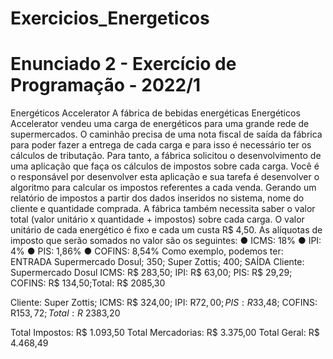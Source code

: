 # Exercicios_Energeticos

Enunciado 2 - Exercício de Programação - 2022/1
===================================
Energéticos Accelerator
A fábrica de bebidas energéticas Energéticos Accelerator vendeu uma carga de energéticos para uma grande rede de supermercados. O caminhão precisa de uma nota fiscal de saída da fábrica para poder fazer a entrega de cada carga e para isso é necessário ter os cálculos de tributação. Para tanto, a fábrica solicitou o desenvolvimento de uma aplicação que faça os cálculos de impostos sobre cada carga.
Você é o responsável por desenvolver esta aplicação e sua tarefa é desenvolver o algoritmo para calcular os impostos referentes a cada venda.
Gerando um relatório de impostos  a partir dos dados inseridos no sistema, nome do cliente e quantidade comprada.
A fábrica também necessita saber o valor total (valor unitário x quantidade + impostos) sobre cada carga. O valor unitário de cada energético é fixo e cada um custa R$ 4,50.
As alíquotas de imposto que serão somados no valor são os seguintes:
●    ICMS: 18%
●    IPI: 4%
●    PIS: 1,86%
●    COFINS: 8,54%
Como exemplo, podemos ter:
ENTRADA
Supermercado Dosul; 350;
Super Zottis; 400;
SAÍDA
Cliente: Supermercado Dosul
ICMS: R$ 283,50; IPI: R$ 63,00; PIS: R$ 29,29; COFINS: R$ 134,50;Total: R$ 2085,30

Cliente: Super Zottis;
ICMS: R$ 324,00; IPI: R$72,00; PIS: R$33,48; COFINS: R$153,72; Total: R$ 2383,20

Total Impostos: R$ 1.093,50
Total Mercadorias: R$ 3.375,00
Total Geral:    R$ 4.468,49
